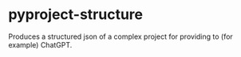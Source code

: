 # pyproject-structure
Produces a structured json of a complex project for providing to (for example) ChatGPT.
